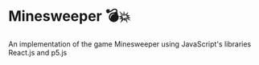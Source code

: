 # Minesweeper :bomb::boom:

An implementation of the game Minesweeper using JavaScript's libraries React.js and p5.js
